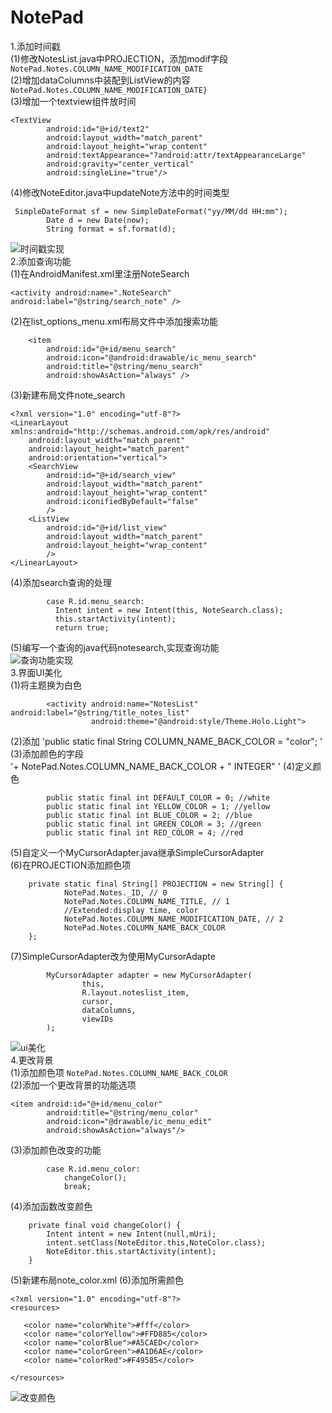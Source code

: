 # NotePad  

1.添加时间戳  
(1)修改NotesList.java中PROJECTION，添加modif字段  
`NotePad.Notes.COLUMN_NAME_MODIFICATION_DATE `   
(2)增加dataColumns中装配到ListView的内容  
`NotePad.Notes.COLUMN_NAME_MODIFICATION_DATE}  `  
(3)增加一个textview组件放时间  
```
<TextView  
        android:id="@+id/text2"  
        android:layout_width="match_parent"  
        android:layout_height="wrap_content"  
        android:textAppearance="?android:attr/textAppearanceLarge"  
        android:gravity="center_vertical"  
        android:singleLine="true"/>  
```
(4)修改NoteEditor.java中updateNote方法中的时间类型  
```
 SimpleDateFormat sf = new SimpleDateFormat("yy/MM/dd HH:mm");  
        Date d = new Date(now);  
        String format = sf.format(d);  
```
![时间戳实现](https://github.com/hongwq123/notepad-master/blob/main/jietu1/3.png)  
2.添加查询功能  
(1)在AndroidManifest.xml里注册NoteSearch  
```
<activity android:name=".NoteSearch" android:label="@string/search_note" />  
```
(2)在list_options_menu.xml布局文件中添加搜索功能  
```
    <item  
        android:id="@+id/menu_search"  
        android:icon="@android:drawable/ic_menu_search"  
        android:title="@string/menu_search"  
        android:showAsAction="always" />  
```
(3)新建布局文件note_search
```
<?xml version="1.0" encoding="utf-8"?>  
<LinearLayout xmlns:android="http://schemas.android.com/apk/res/android"  
    android:layout_width="match_parent"  
    android:layout_height="match_parent"  
    android:orientation="vertical">  
    <SearchView
        android:id="@+id/search_view"  
        android:layout_width="match_parent"  
        android:layout_height="wrap_content"  
        android:iconifiedByDefault="false"  
        />  
    <ListView  
        android:id="@+id/list_view"  
        android:layout_width="match_parent"  
        android:layout_height="wrap_content"  
        />  
</LinearLayout>  
```
(4)添加search查询的处理  
```
        case R.id.menu_search:  
          Intent intent = new Intent(this, NoteSearch.class);  
          this.startActivity(intent);  
          return true;  
```
(5)编写一个查询的java代码notesearch,实现查询功能  
![查询功能实现](https://github.com/hongwq123/notepad-master/blob/main/jietu1/2.png)  
3.界面UI美化  
(1)将主题换为白色  
```
        <activity android:name="NotesList" android:label="@string/title_notes_list"  
                  android:theme="@android:style/Theme.Holo.Light">  
```
(2)添加
        'public static final String COLUMN_NAME_BACK_COLOR = "color";  '
(3)添加颜色的字段  
        '+ NotePad.Notes.COLUMN_NAME_BACK_COLOR + " INTEGER"   '
(4)定义颜色
```
        public static final int DEFAULT_COLOR = 0; //white  
        public static final int YELLOW_COLOR = 1; //yellow  
        public static final int BLUE_COLOR = 2; //blue  
        public static final int GREEN_COLOR = 3; //green  
        public static final int RED_COLOR = 4; //red 
 ```  
(5)自定义一个MyCursorAdapter.java继承SimpleCursorAdapter  
(6)在PROJECTION添加颜色项  
```
    private static final String[] PROJECTION = new String[] {  
            NotePad.Notes._ID, // 0  
            NotePad.Notes.COLUMN_NAME_TITLE, // 1  
            //Extended:display time, color  
            NotePad.Notes.COLUMN_NAME_MODIFICATION_DATE, // 2  
            NotePad.Notes.COLUMN_NAME_BACK_COLOR  
    };  
```  
(7)SimpleCursorAdapter改为使用MyCursorAdapte
```  
        MyCursorAdapter adapter = new MyCursorAdapter(  
                this,  
                R.layout.noteslist_item,  
                cursor,  
                dataColumns,  
                viewIDs  
        );  
```  
![ui美化](https://github.com/hongwq123/notepad-master/blob/main/jietu1/1.png)  
4.更改背景  
(1)添加颜色项
`NotePad.Notes.COLUMN_NAME_BACK_COLOR`  
(2)添加一个更改背景的功能选项  
```
<item android:id="@+id/menu_color"
        android:title="@string/menu_color"
        android:icon="@drawable/ic_menu_edit"
        android:showAsAction="always"/>
```
(3)添加颜色改变的功能  
```
        case R.id.menu_color:
            changeColor();
            break;
```
(4)添加函数改变颜色  
```
    private final void changeColor() {
        Intent intent = new Intent(null,mUri);
        intent.setClass(NoteEditor.this,NoteColor.class);
        NoteEditor.this.startActivity(intent);
    }
 ```
 (5)新建布局note_color.xml
 (6)添加所需颜色
 ```
 <?xml version="1.0" encoding="utf-8"?>
<resources>
 
    <color name="colorWhite">#fff</color>
    <color name="colorYellow">#FFD885</color>
    <color name="colorBlue">#A5CAED</color>
    <color name="colorGreen">#A1D6AE</color>
    <color name="colorRed">#F49585</color>
 
</resources>
```
![改变颜色](https://github.com/hongwq123/notepad-master/blob/main/jietu1/4.png)  
